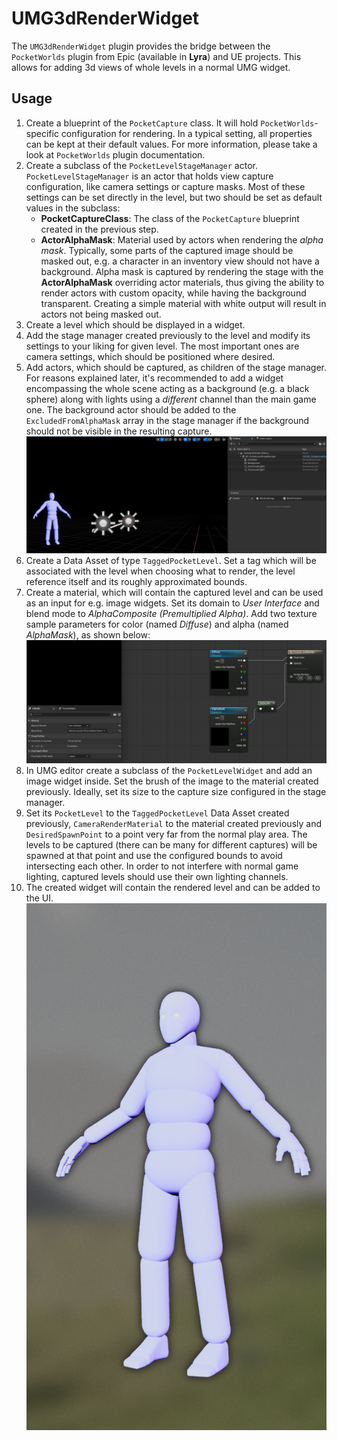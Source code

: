 # UMG3dRenderWidget

The `UMG3dRenderWidget` plugin provides the bridge between the `PocketWorlds` plugin from Epic (available in **Lyra**) and UE projects. This allows for adding 3d views of whole levels in a normal UMG widget.

## Usage

1. Create a blueprint of the `PocketCapture` class. It will hold `PocketWorlds`-specific configuration for rendering. In a typical setting, all properties can be kept at their default values. For more information, please take a look at `PocketWorlds` plugin documentation.
1. Create a subclass of the `PocketLevelStageManager` actor. `PocketLevelStageManager` is an actor that holds view capture configuration, like camera settings or capture masks. Most of these settings can be set directly in the level, but two should be set as default values in the subclass:
    * **PocketCaptureClass**: The class of the `PocketCapture` blueprint created in the previous step.
    * **ActorAlphaMask**: Material used by actors when rendering the _alpha mask_. Typically, some parts of the captured image should be masked out, e.g. a character in an inventory view should not have a background. Alpha mask is captured by rendering the stage with the **ActorAlphaMask** overriding actor materials, thus giving the ability to render actors with custom opacity, while having the background transparent. Creating a simple material with white output will result in actors not being masked out. 
1. Create a level which should be displayed in a widget.
1. Add the stage manager created previously to the level and modify its settings to your liking for given level. The most important ones are camera settings, which should be positioned where desired.
1. Add actors, which should be captured, as children of the stage manager. For reasons explained later, it's recommended to add a widget encompassing the whole scene acting as a background (e.g. a black sphere) along with lights using a _different_ channel than the main game one. The background actor should be added to the `ExcludedFromAlphaMask` array in the stage manager if the background should not be visible in the resulting capture.
![level setup](images/stage.png)
1. Create a Data Asset of type `TaggedPocketLevel`. Set a tag which will be associated with the level when choosing what to render, the level reference itself and its roughly approximated bounds.
1. Create a material, which will contain the captured level and can be used as an input for e.g. image widgets. Set its domain to _User Interface_ and blend mode to _AlphaComposite (Premultiplied Alpha)_. Add two texture sample parameters for color (named _Diffuse_) and alpha (named _AlphaMask_), as shown below:
![material setup](images/material.png)
1. In UMG editor create a subclass of the `PocketLevelWidget` and add an image widget inside. Set the brush of the image to the material created previously. Ideally, set its size to the capture size configured in the stage manager.
1. Set its `PocketLevel` to the `TaggedPocketLevel` Data Asset created previously, `CameraRenderMaterial` to the material created previously and `DesiredSpawnPoint` to a point very far from the normal play area. The levels to be captured (there can be many for different captures) will be spawned at that point and use the configured bounds to avoid intersecting each other. In order to not interfere with normal game lighting, captured levels should use their own lighting channels.
1. The created widget will contain the rendered level and can be added to the UI.
![result](images/result.png)
